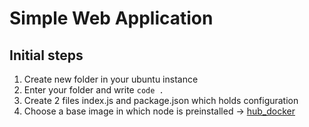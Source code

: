 # Simple Web Application


## Initial steps
1. Create new folder in your ubuntu instance
2. Enter your folder and write `code .`
3. Create 2 files index.js and package.json which holds configuration
4. Choose a base image in which node is preinstalled -> [hub_docker](https://hub.docker.com/)